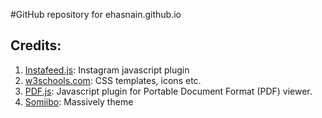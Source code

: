 #GitHub repository for ehasnain.github.io

## Credits:
1. [Instafeed.js](http://instafeedjs.com/):  Instagram javascript plugin
2. [w3schools.com](https://www.w3schools.com/): CSS templates, icons etc.
3. [PDF.js](https://mozilla.github.io/pdf.js/): Javascript plugin for Portable Document Format (PDF) viewer.
4. [Somiibo](http://jekyllthemes.org/themes/massively/): Massively theme